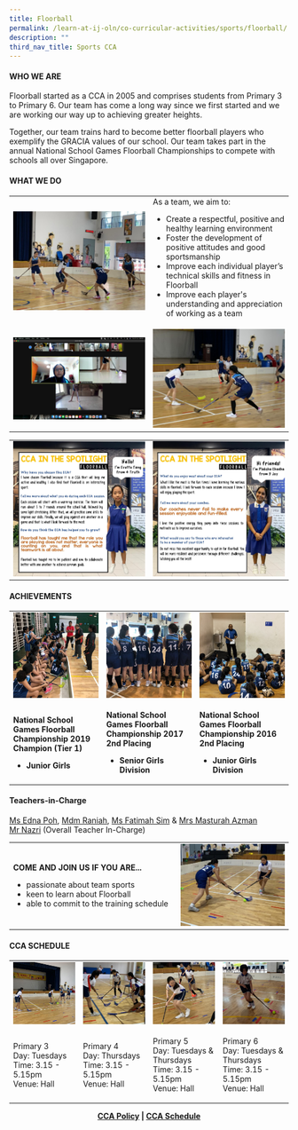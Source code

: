 ```yaml
---
title: Floorball
permalink: /learn-at-ij-oln/co-curricular-activities/sports/floorball/
description: ""
third_nav_title: Sports CCA
---
```

<h4><strong>WHO WE ARE</strong></h4>
<p>Floorball started as a CCA in 2005 and comprises students from Primary 3 to Primary 6. Our team has come a long way since we first started and we are working our way up to achieving greater heights.</p>
<p>Together, our team trains hard to become better floorball players who exemplify the GRACIA values of our school. Our team takes part in the annual National School Games Floorball Championships to compete with schools all over Singapore.</p>
<h4><strong>WHAT WE DO</strong></h4>
<table style="border-collapse: collapse; width: 100%;" border="0">
<tbody>
<tr>
<td style="width: 50%;"><img src="/images/fb1.jpeg"></td>
<td style="width: 50%;">As a team, we aim to:<br />
<ul>
<li>Create a respectful, positive and healthy learning environment</li>
<li>Foster the development of positive attitudes and good sportsmanship</li>
<li>Improve each individual player&rsquo;s technical skills and fitness in Floorball</li>
<li>Improve each player's understanding and appreciation of working as a team</li>
</ul>
</td>
</tr>
<tr>
<td style="width: 50%;"><img src="/images/fb2.jpeg"></td>
<td style="width: 50%;"><img src="/images/fb3.jpeg"></td>
</tr>
</tbody>
</table>
<table style="border-collapse: collapse; width: 100%;" border="0">
<tbody>
<tr>
<td style="width: 50%;"><img src="/images/fb4.jpg"></td>
<td style="width: 50%;"><img src="/images/fb5.jpg"></td>
</tr>
</tbody>
</table>
<h4><strong>ACHIEVEMENTS</strong></h4>
<table style="border-collapse: collapse; width: 100%;" border="0">
<tbody>
<tr>
<td style="width: 33.3333%;"><img src="/images/fb6.jpg"></td>
<td style="width: 33.3333%;"><img src="/images/fb7.jpg"></td>
<td style="width: 33.3333%;"><img src="/images/fb8.jpg"></td>
</tr>
<tr>
<td style="width: 33.3333%;">
<p><strong>National School Games Floorball Championship 2019<br /></strong><strong>Champion (Tier 1)</strong></p>
<ul>
<li><strong>Junior Girls</strong></li>
</ul>
</td>
<td style="width: 33.3333%;">
<p><strong>National School Games Floorball Championship 2017<br /></strong><strong>2nd Placing</strong></p>
<ul>
<li><strong>Senior Girls Division</strong></li>
</ul>
</td>
<td style="width: 33.3333%;">
<p><strong>National School Games Floorball Championship 2016<br /></strong><strong>2nd Placing</strong></p>
<ul>
<li><strong>Junior Girls Division</strong></li>
</ul>
</td>
</tr>
</tbody>
</table>
<h4><strong>Teachers-in-Charge</strong></h4>
<p><a href="mailto:poh_shi_ling_edna@moe.edu.sg" target="">Ms Edna Poh</a>,&nbsp;<a href="mailto:raniah_mohd_noor@moe.edu.sg" target="">Mdm Raniah</a>,&nbsp;<a href="mailto:sim_fatimah_mohammed@moe.edu.sg" target="">Ms Fatimah Sim</a>&nbsp;&amp;&nbsp;<a href="mailto:masturah_salman@moe.edu.sg" target="">Mrs Masturah Azman</a><br /><a href="mailto:muhammad_nazri_subawi@moe.edu.sg" target="">Mr Nazri</a>&nbsp;(Overall Teacher In-Charge)</p>
<table style="border-collapse: collapse; width: 100%;" border="0">
<tbody>
<tr>
<td style="width: 60%;">
<p><strong>COME AND JOIN US IF YOU ARE...</strong></p>
<ul>
<li>passionate about team sports</li>
<li>keen to learn about Floorball</li>
<li>able to commit to the training schedule</li>
</ul>
</td>
<td style="width: 40%;"><img src="/images/fb9.jpeg"></td>
</tr>
</tbody>
</table>
<h4><strong>CCA SCHEDULE</strong></h4>
<table style="border-collapse: collapse; width: 100%;" border="0">
<tbody>
<tr>
<td style="width: 25%;"><img src="/images/fb10.jpg"></td>
<td style="width: 25%;"><img src="/images/fb11.jpeg"></td>
<td style="width: 25%;"><img src="/images/fb12.jpeg"></td>
<td style="width: 25%;"><img src="/images/fb13.jpeg"></td>
</tr>
<tr>
<td style="width: 25%;">
<p>Primary 3<br />Day: Tuesdays<br />Time: 3.15 - 5.15pm<br />Venue: Hall</p>
</td>
<td style="width: 25%;">
<p>Primary 4<br />Day: Thursdays<br />Time: 3.15 - 5.15pm<br />Venue: Hall</p>
</td>
<td style="width: 25%;">
<p>Primary 5<br />Day: Tuesdays &amp; Thursdays<br />Time: 3.15 - 5.15pm<br />Venue: Hall</p>
</td>
<td style="width: 25%;">
<p>Primary 6<br />Day: Tuesdays &amp; Thursdays<br />Time: 3.15 - 5.15pm<br />Venue: Hall</p>
</td>
</tr>
</tbody>
</table>
<p style="text-align: center;"><strong><a href="/learn-at-ij-oln/co-curricular-activities/cca-policy" target="_blank" rel="noopener">CCA Policy</a> | <a href="/learn-at-ij-oln/co-curricular-activities/cca-schedule" target="_blank" rel="noopener">CCA Schedule</a></strong></p>